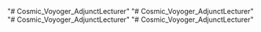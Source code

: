 "# Cosmic_Voyoger_AdjunctLecturer" 
"# Cosmic_Voyoger_AdjunctLecturer" 
"# Cosmic_Voyoger_AdjunctLecturer" 
"# Cosmic_Voyoger_AdjunctLecturer" 
